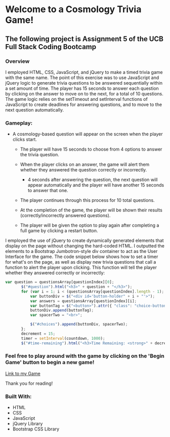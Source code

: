 # Welcome to a Cosmology Trivia Game!

## The following project is Assignment 5 of the UCB Full Stack Coding Bootcamp

### Overview

I employed HTML, CSS, JavaScript, and jQuery to make a timed trivia game with the same name. The point of this exercise was to use JavaScript and jQuery logic to generate trivia questions to be answered sequentially within a set amount of time. The player has 15 seconds to answer each question by clicking on the answer to move on to the next, for a total of 10 questions. The game logic relies on the setTimeout and setInterval functions of JavaScript to create deadlines for answering questions, and to move to the next question automatically. 

### Gameplay:

* A cosmology-based question will appear on the screen when the player clicks start.

   * The player will have 15 seconds to choose from 4 options to answer the trivia question.

   * When the player clicks on an answer, the game will alert them whether they answered the question correctly or incorrectly. 

     * 4 seconds after answering the question, the next question will appear automatically and the player will have another 15 seconds to answer that one.

   * The player continues through this process for 10 total questions.

   * At the completion of the game, the player will be shown their results (correctly/incorrectly answered questions).

   * The player will be given the option to play again after completing a full game by clicking a restart button.

 I employed the use of jQuery to create dynamically generated elements that display on the page without changing the hard-coded HTML. I outputted the elements to a Bootstrap Jumbotron-style div container to act as the User Interface for the game. The code snippet below shows how to set a timer for what's on the page, as well as display new trivia questions that call a function to alert the player upon clicking. This function will tell the player whether they answered correctly or incorrectly:

 ``` javascript
var question = questionsArray[questionIndex][0];
        $("#question").html("<h3>" + question + "</h3>");
        for (var i = 1; i < (questionsArray[questionIndex].length - 1); i++) {
            var buttonDiv = $("<div id='button-holder" + i + "'>");
            var answers = questionsArray[questionIndex][i];
            var buttonTag = $("<button>").attr({ "class": "choice-button", "onclick": "submitAnswer(" + i + ")", "value": i }).text(answers);
            buttonDiv.append(buttonTag);
            var spacerTwo = "<br>";

            $("#choices").append(buttonDiv, spacerTwo);
        };
        decrement = 15;
        timer = setInterval(countdown, 1000);
        $("#time-remaining").html("<h3>Time Remaining: <strong>" + decrement + "</strong></h3>");
 ```
### Feel free to play around with the game by clicking on the 'Begin Game' button to begin a new game!

[Link to my Game](https://jacksonsabol.github.io/TriviaGame/)

Thank you for reading!

### Built With:
* HTML
* CSS
* JavaScript
* jQuery Library
* Bootstrap CSS Library

